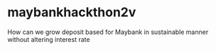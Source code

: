 # maybankhackthon2v
How can we grow deposit based for Maybank in sustainable manner without altering interest rate
